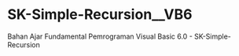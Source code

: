 # SK-Simple-Recursion__VB6
Bahan Ajar Fundamental Pemrograman Visual Basic 6.0 - SK-Simple-Recursion
